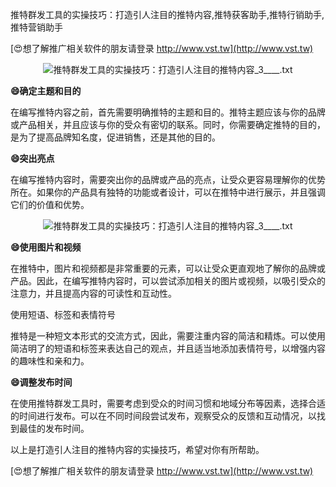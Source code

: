 推特群发工具的实操技巧：打造引人注目的推特内容,推特获客助手,推特行销助手,推特营销助手

[😍想了解推广相关软件的朋友请登录 http://www.vst.tw](http://www.vst.tw)

 <center><img src="https://vst.tw/MP4/tuiguang/png/6.png" alt="推特群发工具的实操技巧：打造引人注目的推特内容_3____.txt"></center>

**😄确定主题和目的**

在编写推特内容之前，首先需要明确推特的主题和目的。推特主题应该与你的品牌或产品相关，并且应该与你的受众有密切的联系。同时，你需要确定推特的目的，是为了提高品牌知名度，促进销售，还是其他的目的。

**😄突出亮点**

在编写推特内容时，需要突出你的品牌或产品的亮点，让受众更容易理解你的优势所在。如果你的产品具有独特的功能或者设计，可以在推特中进行展示，并且强调它们的价值和优势。

 <center><img src="https://vst.tw/MP4/tuiguang/png/4.png" alt="推特群发工具的实操技巧：打造引人注目的推特内容_3____.txt"></center>

**😄使用图片和视频**

在推特中，图片和视频都是非常重要的元素，可以让受众更直观地了解你的品牌或产品。因此，在编写推特内容时，可以尝试添加相关的图片或视频，以吸引受众的注意力，并且提高内容的可读性和互动性。

使用短语、标签和表情符号

推特是一种短文本形式的交流方式，因此，需要注重内容的简洁和精炼。可以使用简洁明了的短语和标签来表达自己的观点，并且适当地添加表情符号，以增强内容的趣味性和亲和力。

**😄调整发布时间**

在使用推特群发工具时，需要考虑到受众的时间习惯和地域分布等因素，选择合适的时间进行发布。可以在不同时间段尝试发布，观察受众的反馈和互动情况，以找到最佳的发布时间。

以上是打造引人注目的推特内容的实操技巧，希望对你有所帮助。

[😍想了解推广相关软件的朋友请登录 http://www.vst.tw](http://www.vst.tw)



